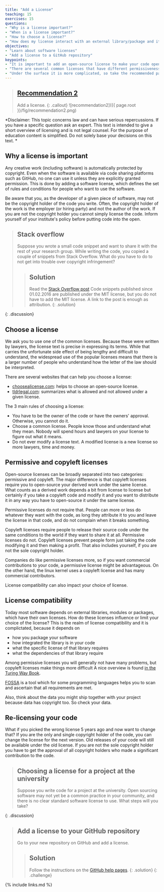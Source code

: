 ```yaml
---
title: "Add a License"
teaching: 15
exercises: 15
questions:
- "Why is a license important?"
- "When is a license important?"
- "How to choose a license?"
- "How does my license interact with an external library/package and its license"
objectives:
- "Learn about software licenses"
- "Add a license to a GitHub repository"
keypoints:
- "It is important to add an open-source license to make your code open."
- "There are several common licenses that have different permissiveness."
- "Under the surface it is more complicated, so take the recommended path."
---
```


> ## [Recommendation 2](https://fair-software.eu/recommendations/license)
>
> Add a license.
{: .callout}
![recommendation2]({{ page.root }}/fig/recommendation2.png)

*Disclaimer: This topic concerns law and can have serious repercussions. If you have a specific question ask an expert.
This text is intended to give a short overview of licensing and is not legal counsel. For the purpose of education content is simplified. Do not solely base your decisions on this text.
*
## Why a license is important

Any creative work (including software) is automatically protected by copyright.
Even when the software is available via code sharing platforms such as GitHub,
no one can use it unless they are explicitly granted permission.
This is done by adding a software license, which defines the set of rules
and conditions for people who want to use the software.

Be aware that you, as the developer of a given piece of software,
may not be the copyright holder of the code you write. Often, the copyright
holder of the work is the employer (or hiring party) and not the author of the work.
If you are not the copyright holder you cannot simply license the code.
Inform yourself of your institute's policy before putting code into the open.

> ## Stack overflow
>
> Suppose you wrote a small code snippet and want to share it with the rest of your research group.
> While writing the code, you copied a couple of snippets from Stack Overflow.
> What do you have to do to not get into trouble over copyright infringement?
> > ## Solution
> >
> > Read the [Stack Overflow post](http://meta.stackexchange.com/questions/271080/the-mit-license-clarity-on-using-code-on-stack-overflow-and-stack-exchange)
> > Code snippets published since 01.02.2016 are published under the MIT license, but you do not have to add the MIT license. A link to the post is enough as attribution.
> {: .solution}
>
{: .discussion}

## Choose a license

We ask you to use one of the common licenses. Because these
were written by lawyers, the license text is precise in expressing
its terms. While that carries the unfortunate side effect of being lengthy and difficult
to understand, the widespread use of the popular licenses means that
there is a larger number of people who understand how the letter of
the law should be interpreted.

There are several websites that can help you choose a license:

- [choosealicense.com](https://choosealicense.com/): helps to choose an open-source license.
- [tldrlegal.com](https://tldrlegal.com/): summarizes what is allowed and not allowed under a given license.

The 3 main rules of choosing a license:

- You have to be the owner of the code or have the owners' approval. Otherwise, you cannot do it.
- Choose a common license. People know those and understand what they mean. Nobody will spend hours and lawyers on your license to figure out what it means.
- Do not ever modify a license text. A modified license is a new license so more lawyers, time and money.

## Permissive and copyleft licenses

Open-source licenses can be broadly separated into two categories: permissive and copyleft.
The major difference is that copyleft licenses require you to open-source your derived work under the same license. What counts as a derived work depends a bit from license to license but certainly if you take a copyleft code and modify it and you want to distribute it in any way you have to open-source it under the same license.

Permissive licenses do not require that. People can more or less do whatever they want with the code, as long they attribute it to you and leave the license in that code, and do not complain when it breaks something.

Copyleft licenses require people to release their source code under the same conditions to the world if they want to share it at all. Permissive licenses do not. Copyleft licenses prevent people form just taking the code modifying it and then making a profit. That also includes yourself, if you are not the sole copyright holder.

Companies do like permissive licenses more, so if you want commercial contributions to your code, a permissive license might be advantageous. On the other hand, the linux kernel uses a copyleft license and has many commercial contributors.

License compatibility can also impact your choice of license.

## License compatibility

Today most software depends on external libraries, modules or packages, which have their own licenses. How do these licenses influence or limit your choice of the license?
This is the realm of license compatibility and it is complictated, because it depends on
- how you package your software
- how integrated the library is in your code
- what the specific license of that library requires
- what the dependencies of that library require

Among permissive licenses you will generally not have many problems, but copyleft licenses make things more difficult
A nice overview is found [in the Turing Way Book](https://the-turing-way.netlify.app/reproducible-research/licensing/licensing-software.html).

[FOSSA](https://fossa.com/?ref=tldrlegal) is a tool which for some programming languages helps you to scan and ascertain that all requirements are met.

Also, think about the data you might ship together with your project because data has copyright too. So check your data.

## Re-licensing your code

What if you picked the wrong license 5 years ago and now want to change that? If you are the only and single copyright holder of the code, you can change the license for the next version. Old releases of your code will still be available under the old license. If you are not the sole copyright holder you have to get the approval of all copyright holders who made a significant contribution to the code.

> ## Choosing a license for a project at the university
>
> Suppose you write code for a project at the university.
> Open sourcing software may not yet be a common practice in your community,
> and there is no clear standard software license to use. What steps will you take?
>
{: .discussion}

> ## Add a license to your GitHub repository
>
> Go to your new repository on GitHub and add a license.
>
> > ## Solution
> >
> > Follow the instructions
> > on the [GitHub help pages](https://docs.github.com/en/github/building-a-strong-community/adding-a-license-to-a-repository).
> {: .solution}
{: .challenge}

{% include links.md %}
